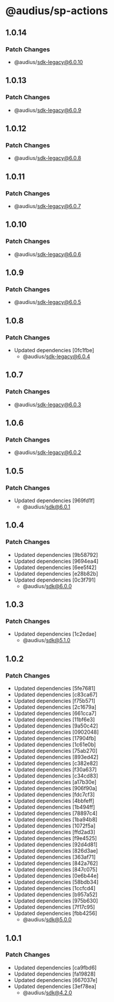 # @audius/sp-actions

## 1.0.14

### Patch Changes

- @audius/sdk-legacy@6.0.10

## 1.0.13

### Patch Changes

- @audius/sdk-legacy@6.0.9

## 1.0.12

### Patch Changes

- @audius/sdk-legacy@6.0.8

## 1.0.11

### Patch Changes

- @audius/sdk-legacy@6.0.7

## 1.0.10

### Patch Changes

- @audius/sdk-legacy@6.0.6

## 1.0.9

### Patch Changes

- @audius/sdk-legacy@6.0.5

## 1.0.8

### Patch Changes

- Updated dependencies [0fc1fbe]
  - @audius/sdk-legacy@6.0.4

## 1.0.7

### Patch Changes

- @audius/sdk-legacy@6.0.3

## 1.0.6

### Patch Changes

- @audius/sdk-legacy@6.0.2

## 1.0.5

### Patch Changes

- Updated dependencies [969fd1f]
  - @audius/sdk@6.0.1

## 1.0.4

### Patch Changes

- Updated dependencies [9b58792]
- Updated dependencies [9694ea4]
- Updated dependencies [6ee5f42]
- Updated dependencies [e28b82b]
- Updated dependencies [0c3f791]
  - @audius/sdk@6.0.0

## 1.0.3

### Patch Changes

- Updated dependencies [1c2edae]
  - @audius/sdk@5.1.0

## 1.0.2

### Patch Changes

- Updated dependencies [5fe7681]
- Updated dependencies [c83ca67]
- Updated dependencies [f75b571]
- Updated dependencies [2c1679a]
- Updated dependencies [661cca7]
- Updated dependencies [11bf6e3]
- Updated dependencies [9a50c42]
- Updated dependencies [0902048]
- Updated dependencies [17904fb]
- Updated dependencies [1c61e0b]
- Updated dependencies [75ab270]
- Updated dependencies [893ed42]
- Updated dependencies [c382e82]
- Updated dependencies [f30a637]
- Updated dependencies [c34cd83]
- Updated dependencies [a17b30e]
- Updated dependencies [906f90a]
- Updated dependencies [fdc7cf3]
- Updated dependencies [4bbfeff]
- Updated dependencies [1b494ff]
- Updated dependencies [78897c4]
- Updated dependencies [1ba94b8]
- Updated dependencies [1072f5a]
- Updated dependencies [ffd2ad3]
- Updated dependencies [f9e4525]
- Updated dependencies [92d4d81]
- Updated dependencies [826d3ae]
- Updated dependencies [363af71]
- Updated dependencies [842a762]
- Updated dependencies [847c075]
- Updated dependencies [0e6b44e]
- Updated dependencies [58bdb34]
- Updated dependencies [1ccfcd4]
- Updated dependencies [b957a52]
- Updated dependencies [975b630]
- Updated dependencies [7f17c95]
- Updated dependencies [fbb4256]
  - @audius/sdk@5.0.0

## 1.0.1

### Patch Changes

- Updated dependencies [ca9fbd6]
- Updated dependencies [fa19828]
- Updated dependencies [667037e]
- Updated dependencies [3ef78ea]
  - @audius/sdk@4.2.0
